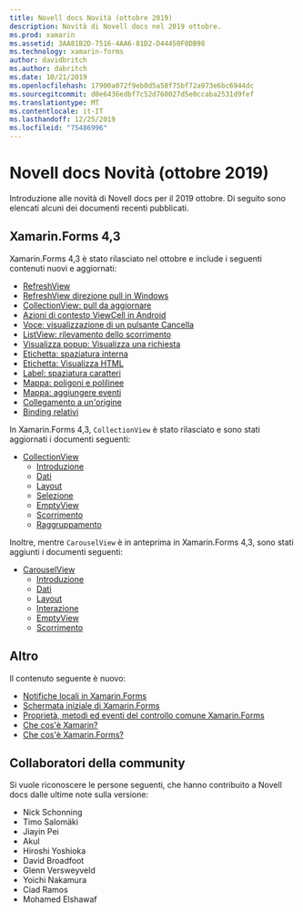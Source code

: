 ```yaml
---
title: Novell docs Novità (ottobre 2019)
description: Novità di Novell docs nel 2019 ottobre.
ms.prod: xamarin
ms.assetid: 3AA81B2D-7516-4AA6-81D2-D44450F0DB98
ms.technology: xamarin-forms
author: davidbritch
ms.author: dabritch
ms.date: 10/21/2019
ms.openlocfilehash: 17900a072f9eb0d5a58f75bf72a973e6bc6944dc
ms.sourcegitcommit: d0e6436edbf7c52d760027d5e0ccaba2531d9fef
ms.translationtype: MT
ms.contentlocale: it-IT
ms.lasthandoff: 12/25/2019
ms.locfileid: "75486996"
---
```

# <a name="xamarin-docs-whats-new-october-2019"></a>Novell docs Novità (ottobre 2019)

Introduzione alle novità di Novell docs per il 2019 ottobre. Di seguito sono elencati alcuni dei documenti recenti pubblicati.

## <a name="xamarinforms-43"></a>Xamarin.Forms 4,3

Xamarin.Forms 4,3 è stato rilasciato nel ottobre e include i seguenti contenuti nuovi e aggiornati:

- [RefreshView](~/xamarin-forms/user-interface/refreshview.md)
- [RefreshView direzione pull in Windows](~/xamarin-forms/platform/windows/refreshview-pulldirection.md)
- [CollectionView: pull da aggiornare](~/xamarin-forms/user-interface/collectionview/populate-data.md#pull-to-refresh)
- [Azioni di contesto ViewCell in Android](~/xamarin-forms/platform/android/viewcell-context-actions.md)
- [Voce: visualizzazione di un pulsante Cancella](~/xamarin-forms/user-interface/text/entry.md#displaying-a-clear-button)
- [ListView: rilevamento dello scorrimento](~/xamarin-forms/user-interface/listview/interactivity.md#detect-scrolling)
- [Visualizza popup: Visualizza una richiesta](~/xamarin-forms/user-interface/pop-ups.md#display-a-prompt)
- [Etichetta: spaziatura interna](~/xamarin-forms/user-interface/text/label.md#padding)
- [Etichetta: Visualizza HTML](~/xamarin-forms/user-interface/text/label.md#display-html)
- [Label: spaziatura caratteri](~/xamarin-forms/user-interface/text/label.md#character-spacing)
- [Mappa: poligoni e polilinee](~/xamarin-forms/user-interface/map/polygons.md)
- [Mappa: aggiungere eventi](~/xamarin-forms/user-interface/map/pins.md#interact-with-a-pin)
- [Collegamento a un'origine](~/xamarin-forms/internals/sourcelink.md)
- [Binding relativi](~/xamarin-forms/app-fundamentals/data-binding/relative-bindings.md)

In Xamarin.Forms 4,3, `CollectionView` è stato rilasciato e sono stati aggiornati i documenti seguenti:

- [CollectionView](~/xamarin-forms/user-interface/collectionview/index.md)
  - [Introduzione](~/xamarin-forms/user-interface/collectionview/introduction.md)
  - [Dati](~/xamarin-forms/user-interface/collectionview/populate-data.md)
  - [Layout](~/xamarin-forms/user-interface/collectionview/layout.md)
  - [Selezione](~/xamarin-forms/user-interface/collectionview/selection.md)
  - [EmptyView](~/xamarin-forms/user-interface/collectionview/emptyview.md)
  - [Scorrimento](~/xamarin-forms/user-interface/collectionview/scrolling.md)
  - [Raggruppamento](~/xamarin-forms/user-interface/collectionview/grouping.md)

Inoltre, mentre `CarouselView` è in anteprima in Xamarin.Forms 4,3, sono stati aggiunti i documenti seguenti:

- [CarouselView](~/xamarin-forms/user-interface/carouselview/index.md)
  - [Introduzione](~/xamarin-forms/user-interface/carouselview/introduction.md)
  - [Dati](~/xamarin-forms/user-interface/carouselview/populate-data.md)
  - [Layout](~/xamarin-forms/user-interface/carouselview/layout.md)
  - [Interazione](~/xamarin-forms/user-interface/carouselview/interaction.md)
  - [EmptyView](~/xamarin-forms/user-interface/carouselview/emptyview.md)
  - [Scorrimento](~/xamarin-forms/user-interface/carouselview/scrolling.md)

## <a name="other"></a>Altro

Il contenuto seguente è nuovo:

- [Notifiche locali in Xamarin.Forms](~/xamarin-forms/app-fundamentals/local-notifications.md)
- [Schermata iniziale di Xamarin.Forms](~/xamarin-forms/user-interface/splashscreen.md)
- [Proprietà, metodi ed eventi del controllo comune Xamarin.Forms](~/xamarin-forms/user-interface/controls/common-properties.md)
- [Che cos'è Xamarin?](~/get-started/what-is-xamarin.md)
- [Che cos'è Xamarin.Forms?](~/get-started/what-is-xamarin-forms.md)

## <a name="community-contributors"></a>Collaboratori della community

Si vuole riconoscere le persone seguenti, che hanno contribuito a Novell docs dalle ultime note sulla versione:

- Nick Schonning
- Timo Salomäki
- Jiayin Pei
- Akul
- Hiroshi Yoshioka
- David Broadfoot
- Glenn Versweyveld
- Yoichi Nakamura
- Ciad Ramos
- Mohamed Elshawaf
